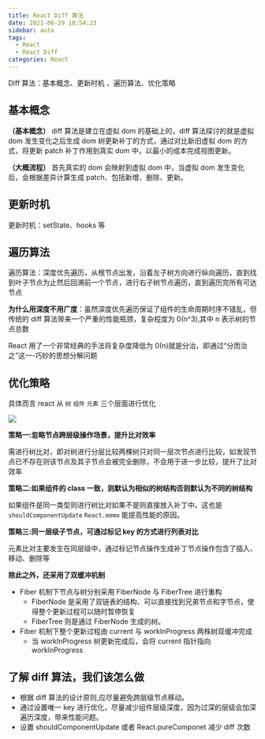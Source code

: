 ```yaml
---
title: React Diff 算法
date: 2021-06-29 10:54:23
sidebar: auto
tags:
  - React
  - React Diff
categories: React
---
```


Diff 算法：基本概念、更新时机 、遍历算法、优化策略

## 基本概念

**（基本概念）** diff 算法是建立在虚拟 dom 的基础上的，diff 算法探讨的就是虚拟 dom 发生变化之后生成 dom 树更新补丁的方式，通过对比新旧虚拟 dom 的方式，将更新 patch 补丁作用到真实 dom 中，以最小的成本完成视图更新。

**（大概流程）** 首先真实的 dom 会映射到虚拟 dom 中，当虚拟 dom 发生变化后，会根据差异计算生成 patch、包括新增、删除、更新。

## 更新时机

更新时机：setState、hooks 等

## 遍历算法

遍历算法：深度优先遍历，从根节点出发，沿着左子树方向进行纵向遍历，直到找到叶子节点为止然后回溯前一个节点，进行右子树节点遍历，直到遍历完所有可达节点

**为什么用深度不用广度**：虽然深度优先遍历保证了组件的生命周期时序不错乱，但传统的 diff 算法带来一个严重的性能瓶颈，复杂程度为 0(n^3),其中 n 表示树的节点总数

React 用了一个非常经典的手法将复杂度降低为 0(n)就是分治，即通过“分而治之”这一-巧妙的思想分解问题

## 优化策略

具体而言 react 从 `树` `组件` `元素` 三个层面进行优化

![](https://user-images.githubusercontent.com/34113677/158239575-a5262d59-9bff-400f-a507-116aada46082.png)

**策略一:忽略节点跨层级操作场景，提升比对效率**

需进行树比对，即对树进行分层比较两棵树只对同一层次节点进行比较，如发现节点已不存在则该节点及其子节点会被完全删除，不会用于进一步比较，提升了比对效率

**策略二:如果组件的 class 一致，则默认为相似的树结构否则默认为不同的树结构**

如果组件是同一类型则进行树比对如果不是则直接放入补丁中。这也是 `shouldComponentUpdate` `React.memo` 能提高性能的原因。

**策略三:同一层级子节点，可通过标记 key 的方式进行列表对比**

元素比对主要发生在同层级中，通过标记节点操作生成补丁节点操作包含了插入、移动、删除等

**除此之外，还采用了双缓冲机制**

- Fiber 机制下节点与树分别采用 FiberNode 与 FiberTree 进行重构
  - FiberNode 是采用了双链表的结构、可以直接找到兄弟节点和字节点，使得整个更新过程可以随时暂停恢复
  - FiberTree 则是通过 FiberNode 生成的树。
- Fiber 机制下整个更新过程由 current 与 workInProgress 两株树双缓冲完成
  - 当 workInProgress 树更新完成后，会将 current 指针指向 workInProgress

## 了解 diff 算法，我们该怎么做

- 根据 diff 算法的设计原则,应尽量避免跨层级节点移动。
- 通过设置唯一 key 进行优化，尽量减少组件层级深度，因为过深的层级会加深遍历深度，带来性能问题。
- 设置 shouldComponentUpdate 或者 React.pureComponet 减少 diff 次数
